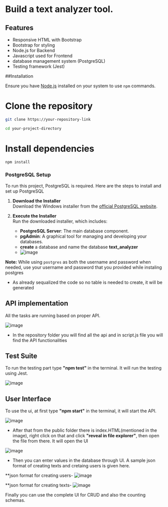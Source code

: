 # Build a text analyzer tool.

## Features
- Responsive HTML with Bootstrap
- Bootstrap for styling
- Node.js for Backend
- Javascript used for Frontend
- database management system (PostgreSQL)
- Testing framework (Jest)

##Installation

Ensure you have [Node.js](https://nodejs.org/) installed on your system to use `npm` commands.


# Clone the repository

```bash
git clone https://your-repository-link
```
```bash
cd your-project-directory
```

# Install dependencies

```bash
npm install
```

### PostgreSQL Setup

To run this project, PostgreSQL is required. Here are the steps to install and set up PostgreSQL

1. **Download the Installer**  
   Download the Windows installer from the [official PostgreSQL website](https://www.postgresql.org/download/windows/).

2. **Execute the Installer**  
   Run the downloaded installer, which includes:
   - **PostgreSQL Server**: The main database component.
   - **pgAdmin**: A graphical tool for managing and developing your databases.
   - **create** a database and name the database **text_analyzer**
   - ![image](https://github.com/user-attachments/assets/c534b9ab-5f9b-497b-9ab7-fb51223b9fc9)


**Note:** While using `postgres` as both the username and password when needed, use your username and password that you provided while instaling postgres 
  - As already sequalized the code so no table is needed to create, it will be generated


## API implementation
  All the tasks are running based on proper API.

   ![image](https://github.com/user-attachments/assets/bb53b3de-b6f6-4618-8ff5-cacbeaaf1313)
   
  - In the repository folder you will find all the api and in script.js file you will find the API functionalities

   


## Test Suite
To run the testing part type **"npm test"** in the terminal. It will run the testing using Jest.

![image](https://github.com/user-attachments/assets/c24791ee-47db-450d-b6fe-7df03b7e2353)


## User Interface
 To use the ui, at first type **"npm start"** in the terminal, it will start the API.

 ![image](https://github.com/user-attachments/assets/6d46f41a-08ae-460d-83fb-d42cf44928f7)

   
- After that from the public folder there is index.HTML(mentioned in the image), right click on that and click 
  **"reveal in file explorer"**, then open the file from there. It will open the UI
	
![image](https://github.com/user-attachments/assets/ca59ff40-6dcc-4cc0-a129-2eafdfa8ecee)

- Then you can enter values in the database through UI. A sample json format of creating texts and cretaing
	  users is given here.
 
**json format for creating users-
   ![image](https://github.com/user-attachments/assets/d7c8f077-2925-4c62-a5c4-1ffc135a7ef8)
	
**json format for creating texts-
	![image](https://github.com/user-attachments/assets/7581744b-0a0a-4454-9c1e-5825cdb320f9)

 Finally you can use the complete UI for CRUD and also the counting schemas.
	

 




    
